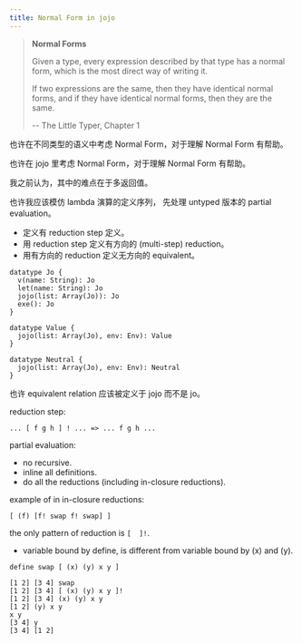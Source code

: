 ```yaml
---
title: Normal Form in jojo
---
```


> **Normal Forms**
>
> Given a type,
> every expression described by that type has a normal form,
> which is the most direct way of writing it.
>
> If two expressions are the same,
> then they have identical normal forms,
> and if they have identical normal forms,
> then they are the same.
>
> -- The Little Typer, Chapter 1

也许在不同类型的语义中考虑 Normal Form，对于理解 Normal Form 有帮助。

也许在 jojo 里考虑 Normal Form，对于理解 Normal Form 有帮助。

我之前认为，其中的难点在于多返回值。

也许我应该模仿 lambda 演算的定义序列，
先处理 untyped 版本的 partial evaluation。
- 定义有 reduction step 定义。
- 用 reduction step 定义有方向的 (multi-step) reduction。
- 用有方向的 reduction 定义无方向的 equivalent。

``` cicada
datatype Jo {
  v(name: String): Jo
  let(name: String): Jo
  jojo(list: Array(Jo)): Jo
  exe(): Jo
}

datatype Value {
  jojo(list: Array(Jo), env: Env): Value
}

datatype Neutral {
  jojo(list: Array(Jo), env: Env): Neutral
}
```

也许 equivalent relation 应该被定义于 jojo 而不是 jo。

reduction step:

``` jojo
... [ f g h ] ! ... => ... f g h ...
```

partial evaluation:

- no recursive.
- inline all definitions.
- do all the reductions (including in-closure reductions).

example of in in-closure reductions:

``` jojo
[ (f) [f! swap f! swap] ]
```

the only pattern of reduction is `[  ]!`.

- variable bound by define, is different from variable bound by (x) and (y).

``` jojo
define swap [ (x) (y) x y ]

[1 2] [3 4] swap
[1 2] [3 4] [ (x) (y) x y ]!
[1 2] [3 4] (x) (y) x y
[1 2] (y) x y
x y
[3 4] y
[3 4] [1 2]
```

